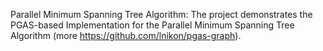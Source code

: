 Parallel Minimum Spanning Tree Algorithm: 
The project demonstrates the PGAS-based Implementation for the Parallel Minimum Spanning Tree Algorithm (more https://github.com/lnikon/pgas-graph).

